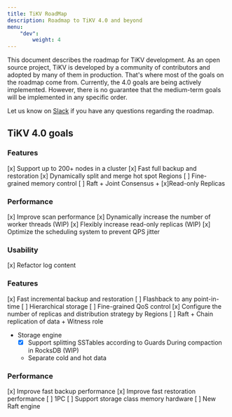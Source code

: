 ```yaml
---
title: TiKV RoadMap
description: Roadmap to TiKV 4.0 and beyond
menu:
    "dev":
        weight: 4
---
```


This document describes the roadmap for TiKV development. As an open source project, TiKV is developed by a community of contributors and adopted by many of them in production. That's where most of the goals on the roadmap come from. Currently, the 4.0 goals are being actively implemented. However, there is no guarantee that the medium-term goals will be implemented in any specific order.

Let us know on [Slack](https://tikv-wg.slack.com/join/shared_invite/enQtNTUyODE4ODU2MzI0LWVlMWMzMDkyNWE5ZjY1ODAzMWUwZGVhNGNhYTc3MzJhYWE0Y2FjYjliYzY1OWJlYTc4OWVjZWM1NDkwN2QxNDE) if you have any questions regarding the roadmap.

## TiKV 4.0 goals

### Features

[x] Support up to 200+ nodes in a cluster
[x] Fast full backup and restoration
[x] Dynamically split and merge hot spot Regions
[ ] Fine-grained memory control
[ ] Raft
    + Joint Consensus
    + [x]Read-only Replicas

### Performance

[x] Improve scan performance
[x] Dynamically increase the number of worker threads (WIP)
[x] Flexibly increase read-only replicas (WIP)
[x] Optimize the scheduling system to prevent QPS jitter

### Usability

[x] Refactor log content

### Features

[x] Fast incremental backup and restoration
[ ] Flashback to any point-in-time
[ ] Hierarchical storage
[ ] Fine-grained QoS control
[x] Configure the number of replicas and distribution strategy by Regions
[ ] Raft
    + Chain replication of data
    + Witness role
- Storage engine
    + [x] Support splitting SSTables according to Guards During compaction in RocksDB (WIP)
    + Separate cold and hot data

### Performance

[x] Improve fast backup performance
[x] Improve fast restoration performance
[ ] 1PC
[ ] Support storage class memory hardware
[ ] New Raft engine
